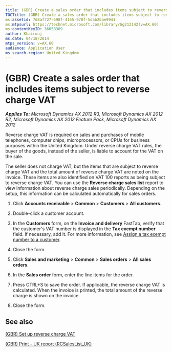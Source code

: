 ```yaml
---
title: (GBR) Create a sales order that includes items subject to reverse charge VAT
TOCTitle: (GBR) Create a sales order that includes items subject to reverse charge VAT
ms:assetid: 7d8af727-698f-4155-970f-5dab2bae9941
ms:mtpsurl: https://technet.microsoft.com/library/Gg213142(v=AX.60)
ms:contentKeyID: 36058309
author: Khairunj
ms.date: 04/18/2014
mtps_version: v=AX.60
audience: Application User
ms.search.region: United Kingdom
---
```


# (GBR) Create a sales order that includes items subject to reverse charge VAT 


_**Applies To:** Microsoft Dynamics AX 2012 R3, Microsoft Dynamics AX 2012 R2, Microsoft Dynamics AX 2012 Feature Pack, Microsoft Dynamics AX 2012_

Reverse charge VAT is required on sales and purchases of mobile telephones, computer chips, microprocessors, or CPUs for business purposes within the United Kingdom. Under reverse charge VAT rules, the buyer of the goods, instead of the seller, is liable to account for the VAT on the sale.

The seller does not charge VAT, but the items that are subject to reverse charge VAT and the total amount of reverse charge VAT are noted on the invoice. These items are also identified on VAT 100 reports as being subject to reverse charge VAT. You can use the **Reverse charge sales list** report to view information about reverse charge sales periodically. Depending on the setup, this information can be calculated automatically for sales orders.

1.  Click **Accounts receivable** \> **Common** \> **Customers** \> **All customers**.

2.  Double-click a customer account.

3.  In the **Customers** form, on the **Invoice and delivery** FastTab, verify that the customer's VAT number is displayed in the **Tax exempt number** field. If necessary, add it. For more information, see [Assign a tax exempt number to a customer](assign-a-tax-exempt-number-to-a-customer.md).

4.  Close the form.

5.  Click **Sales and marketing** \> **Common** \> **Sales orders** \> **All sales orders**.

6.  In the **Sales order** form, enter the line items for the order.

7.  Press CTRL+S to save the order. If applicable, the reverse charge VAT is calculated. When the invoice is printed, the total amount of the reverse charge is shown on the invoice.

8.  Close the form.

## See also

[(GBR) Set up reverse charge VAT](gbr-set-up-reverse-charge-vat.md)

[(GBR) Print - UK report (RCSalesList\_UK)](gbr-print-uk-report-rcsaleslist-uk.md)

  


